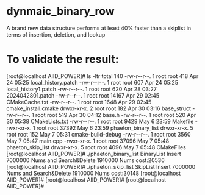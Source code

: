 # dynmaic_binary_row
A brand new data structure performs at least 40% faster than a skiplist in terms of insertion, deletion, and lookup
# To validate the result:

[root@localhost AIID_POWER]# ls -ltr
total 140
-rw-r--r--. 1 root root   418 Apr 24 05:25 local_history.patch
-rw-r--r--. 1 root root   607 Apr 24 05:25 local_history1.patch
-rw-r--r--. 1 root root   620 Apr 28 03:27 2024042801.patch
-rw-r--r--. 1 root root 14167 Apr 29 02:45 CMakeCache.txt
-rw-r--r--. 1 root root  1648 Apr 29 02:45 cmake_install.cmake
drwxr-xr-x. 2 root root   182 Apr 30 03:16 base_struct
-rw-r--r--. 1 root root   519 Apr 30 04:12 base.h
-rw-r--r--. 1 root root   520 Apr 30 05:38 CMakeLists.txt
-rw-r--r--. 1 root root  9429 May  6 23:59 Makefile
-rwxr-xr-x. 1 root root 37392 May  6 23:59 phaeton_binary_list
drwxr-xr-x. 5 root root   152 May  7 05:31 cmake-build-debug
-rw-r--r--. 1 root root  3560 May  7 05:47 main.cpp
-rwxr-xr-x. 1 root root 37096 May  7 05:48 phaeton_skip_list
drwxr-xr-x. 5 root root  4096 May  7 05:48 CMakeFiles
[root@localhost AIID_POWER]# ./phaeton_binary_list
BinaryList Insert 7000000 Nums and Search&Delete 1910000 Nums cost:20536
[root@localhost AIID_POWER]# ./phaeton_skip_list
SkipList Insert 7000000 Nums and Search&Delete 1910000 Nums cost:30148
[root@localhost AIID_POWER]# 
[root@localhost AIID_POWER]# 
[root@localhost AIID_POWER]#
